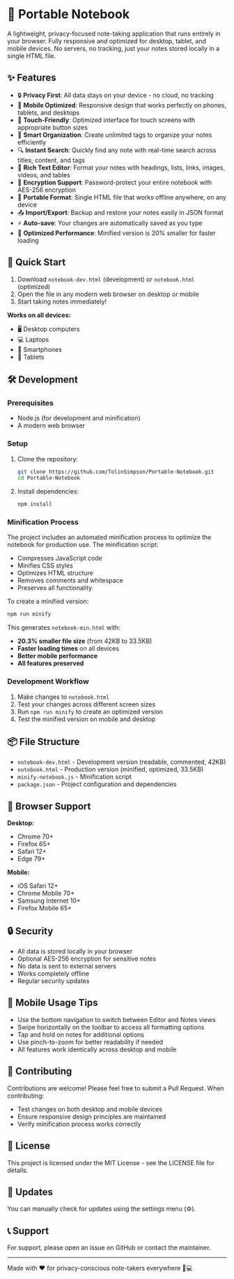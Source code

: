 # 📝 Portable Notebook

A lightweight, privacy-focused note-taking application that runs entirely in your browser. Fully responsive and optimized for desktop, tablet, and mobile devices. No servers, no tracking, just your notes stored locally in a single HTML file.

## ✨ Features

- 🔒 **Privacy First**: All data stays on your device - no cloud, no tracking
- 📱 **Mobile Optimized**: Responsive design that works perfectly on phones, tablets, and desktops
- 🎯 **Touch-Friendly**: Optimized interface for touch screens with appropriate button sizes
- 📁 **Smart Organization**: Create unlimited tags to organize your notes efficiently
- 🔍 **Instant Search**: Quickly find any note with real-time search across titles, content, and tags
- 🎨 **Rich Text Editor**: Format your notes with headings, lists, links, images, videos, and tables
- 🔐 **Encryption Support**: Password-protect your entire notebook with AES-256 encryption
- 💾 **Portable Format**: Single HTML file that works offline anywhere, on any device
- 📤 **Import/Export**: Backup and restore your notes easily in JSON format
- ⚡ **Auto-save**: Your changes are automatically saved as you type
- 🚀 **Optimized Performance**: Minified version is 20% smaller for faster loading

## 🚀 Quick Start

1. Download `notebook-dev.html` (development) or `notebook.html` (optimized)
2. Open the file in any modern web browser on desktop or mobile
3. Start taking notes immediately!

**Works on all devices:**
- 🖥️ Desktop computers
- 💻 Laptops
- 📱 Smartphones
- 📲 Tablets

## 🛠️ Development

### Prerequisites

- Node.js (for development and minification)
- A modern web browser

### Setup

1. Clone the repository:
   ```bash
   git clone https://github.com/TolinSimpson/Portable-Notebook.git
   cd Portable-Notebook
   ```

2. Install dependencies:
   ```bash
   npm install
   ```

### Minification Process

The project includes an automated minification process to optimize the notebook for production use. The minification script:

- Compresses JavaScript code
- Minifies CSS styles
- Optimizes HTML structure
- Removes comments and whitespace
- Preserves all functionality

To create a minified version:

```bash
npm run minify
```

This generates `notebook-min.html` with:
- **20.3% smaller file size** (from 42KB to 33.5KB)
- **Faster loading times** on all devices
- **Better mobile performance**
- **All features preserved**

### Development Workflow

1. Make changes to `notebook.html`
2. Test your changes across different screen sizes
3. Run `npm run minify` to create an optimized version
4. Test the minified version on mobile and desktop

## 📦 File Structure

- `notebook-dev.html` - Development version (readable, commented, 42KB)
- `notebook.html` - Production version (minified, optimized, 33.5KB)
- `minify-notebook.js` - Minification script
- `package.json` - Project configuration and dependencies

## 🎯 Browser Support

**Desktop:**
- Chrome 70+
- Firefox 65+
- Safari 12+
- Edge 79+

**Mobile:**
- iOS Safari 12+
- Chrome Mobile 70+
- Samsung Internet 10+
- Firefox Mobile 65+

## 🔒 Security

- All data is stored locally in your browser
- Optional AES-256 encryption for sensitive notes
- No data is sent to external servers
- Works completely offline
- Regular security updates

## 📱 Mobile Usage Tips

- Use the bottom navigation to switch between Editor and Notes views
- Swipe horizontally on the toolbar to access all formatting options
- Tap and hold on notes for additional options
- Use pinch-to-zoom for better readability if needed
- All features work identically across desktop and mobile

## 🤝 Contributing

Contributions are welcome! Please feel free to submit a Pull Request. When contributing:

- Test changes on both desktop and mobile devices
- Ensure responsive design principles are maintained
- Verify minification process works correctly

## 📝 License

This project is licensed under the MIT License - see the LICENSE file for details.

## 🔄 Updates

You can manually check for updates using the settings menu (⚙️).

## 📞 Support

For support, please open an issue on GitHub or contact the maintainer.

---

Made with ❤️ for privacy-conscious note-takers everywhere 📱💻 